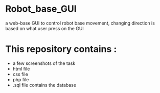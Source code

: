 # Robot_base_GUI
a web-base GUI to control robot base movement, changing direction is based on what user press on the GUI

# This repository contains : 
* a few screenshots of the task
* html file
* css file
* php file
* .sql file contains the database
